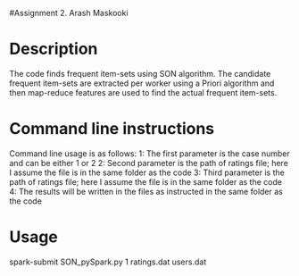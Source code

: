 #Assignment 2. Arash Maskooki

# Description
The code finds frequent item-sets using SON algorithm. The candidate frequent item-sets are extracted per worker using a Priori algorithm and then map-reduce features are used to find the actual frequent item-sets.

# Command line instructions
Command line usage is as follows:
1: The first parameter is the case number and can be either 1 or 2
2: Second parameter is the path of ratings file; here I assume the file is in the same folder as the code
3: Third parameter is the path of ratings file;  here I assume the file is in the same folder as the code
4: The results will be written in the files as instructed in the same folder as the code

# Usage
spark-submit SON_pySpark.py 1 ratings.dat users.dat 
